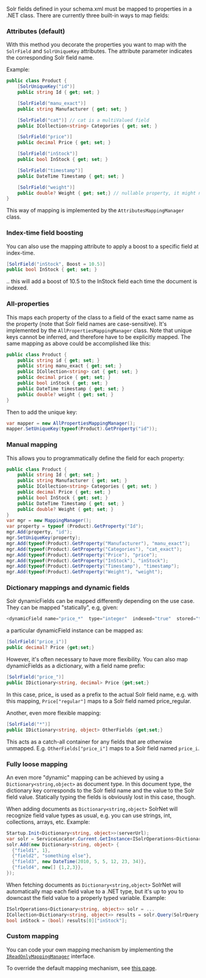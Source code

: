 Solr fields defined in your schema.xml must be mapped to properties in a .NET class. There are currently three built-in ways to map fields:

### Attributes (default)
With this method you decorate the properties you want to map with the `SolrField` and `SolrUniqueKey` attributes. The attribute parameter indicates the corresponding Solr field name.

Example:

```csharp
public class Product {
    [SolrUniqueKey("id")]
    public string Id { get; set; }

    [SolrField("manu_exact")]
    public string Manufacturer { get; set; }

    [SolrField("cat")] // cat is a multiValued field
    public ICollection<string> Categories { get; set; }

    [SolrField("price")]
    public decimal Price { get; set; }

    [SolrField("inStock")]
    public bool InStock { get; set; }

    [SolrField("timestamp")]
    public DateTime Timestamp { get; set; }

    [SolrField("weight")]
    public double? Weight { get; set;} // nullable property, it might not be defined on all documents.
}
```

This way of mapping is implemented by the `AttributesMappingManager` class.

### Index-time field boosting
You can also use the mapping attribute to apply a boost to a specific field at index-time.

```C#
[SolrField("inStock", Boost = 10.5)]
public bool InStock { get; set; }
```

.. this will add a boost of 10.5 to the InStock field each time the document is indexed.

### All-properties
This maps each property of the class to a field of the exact same name as the property (note that Solr field names are case-sensitive). It's implemented by the `AllPropertiesMappingManager` class. Note that unique keys cannot be inferred, and therefore have to be explicitly mapped. The same mapping as above could be accomplished like this:

```csharp
public class Product {
    public string id { get; set; }
    public string manu_exact { get; set; }
    public ICollection<string> cat { get; set; }
    public decimal price { get; set; }
    public bool inStock { get; set; }
    public DateTime timestamp { get; set; }
    public double? weight { get; set; }
}
```

Then to add the unique key:

```csharp
var mapper = new AllPropertiesMappingManager();
mapper.SetUniqueKey(typeof(Product).GetProperty("id"));
```

### Manual mapping
This allows you to programmatically define the field for each property:

```csharp
public class Product {
    public string Id { get; set; }
    public string Manufacturer { get; set; }
    public ICollection<string> Categories { get; set; }
    public decimal Price { get; set; }
    public bool InStock { get; set; }
    public DateTime Timestamp { get; set; }
    public double? Weight { get; set; }
}
var mgr = new MappingManager();
var property = typeof (Product).GetProperty("Id");
mgr.Add(property, "id");
mgr.SetUniqueKey(property);
mgr.Add(typeof(Product).GetProperty("Manufacturer"), "manu_exact");
mgr.Add(typeof(Product).GetProperty("Categories"), "cat_exact");
mgr.Add(typeof(Product).GetProperty("Price"), "price");
mgr.Add(typeof(Product).GetProperty("InStock"), "inStock");
mgr.Add(typeof(Product).GetProperty("Timestamp"), "timestamp");
mgr.Add(typeof(Product).GetProperty("Weight"), "weight");
```

### Dictionary mappings and dynamic fields
Solr dynamicFields can be mapped differently depending on the use case. They can be mapped "statically", e.g, given:

```csharp
<dynamicField name="price_*"  type="integer"  indexed="true"  stored="true"/>
```

a particular dynamicField instance can be mapped as:

```csharp
[SolrField("price_i")]
public decimal? Price {get;set;}
```

However, it's often necessary to have more flexibility. You can also map dynamicFields as a dictionary, with a field name prefix:

```csharp
[SolrField("price_")]
public IDictionary<string, decimal> Price {get;set;}
```

In this case, price_ is used as a prefix to the actual Solr field name, e.g. with this mapping, `Price["regular"]` maps to a Solr field named price_regular.

Another, even more flexible mapping:

```csharp
[SolrField("*")]
public IDictionary<string, object> OtherFields {get;set;}
```

This acts as a catch-all container for any fields that are otherwise unmapped. E.g. `OtherFields["price_i"]` maps to a Solr field named `price_i`.

### Fully loose mapping
An even more "dynamic" mapping can be achieved by using a `Dictionary<string,object>` as document type. In this document type, the dictionary key corresponds to the Solr field name and the value to the Solr field value. Statically typing the fields is obviously lost in this case, though.

When adding documents as `Dictionary<string,object>` SolrNet will recognize field value types as usual, e.g. you can use strings, int, collections, arrays, etc. Example:

```csharp
Startup.Init<Dictionary<string, object>>(serverUrl);
var solr = ServiceLocator.Current.GetInstance<ISolrOperations<Dictionary<string, object>>>();
solr.Add(new Dictionary<string, object> {
  {"field1", 1},
  {"field2", "something else"},
  {"field3", new DateTime(2010, 5, 5, 12, 23, 34)},
  {"field4", new[] {1,2,3}},
});
```

When fetching documents as `Dictionary<string,object>` SolrNet will automatically map each field value to a .NET type, but it's up to you to downcast the field value to a properly typed variable. Example:

```csharp
ISolrOperations<Dictionary<string, object>> solr = ...
ICollection<Dictionary<string, object>> results = solr.Query(SolrQuery.All);
bool inStock = (bool) results[0]["inStock"];
```

### Custom mapping
You can code your own mapping mechanism by implementing the [`IReadOnlyMappingManager`](https://github.com/mausch/SolrNet/blob/master/SolrNet/IReadOnlyMappingManager.cs) interface.

To override the default mapping mechanism, see [this page](Overriding-mapper.md).
